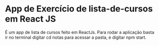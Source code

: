 # App de Exercício de lista-de-cursos em React JS
É um app de lista de cursos feito em ReactJs.
Para rodar a aplicação basta ir no terminal digitar cd notas para acessar a pasta,
e digitar npm start.
